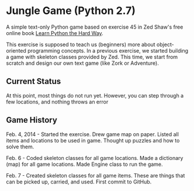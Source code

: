 Jungle Game (Python 2.7)
========================

A simple text-only Python game based on exercise 45 in Zed Shaw's free online book [Learn Python the Hard Way](http://learnpythonthehardway.org/book/).

This exercise is supposed to teach us (beginners) more about object-oriented programming concepts. In a previous exercise, we started building a game with skeleton classes provided by Zed. This time, we start from scratch and design our own text game (like Zork or Adventure). 

## Current Status

At this point, most things do not run yet. However, you can step through a few locations, and nothing throws an error


## Game History

Feb. 4, 2014 - Started the exercise. Drew game map on paper. Listed all items and locations to be used in game. Thought up puzzles and how to solve them.

Feb. 6 - Coded skeleton classes for all game locations. Made a dictionary (map) for all game locations. Made Engine class to run the game. 

Feb. 7 - Created skeleton classes for all game items. These are things that can be picked up, carried, and used. First commit to GitHub. 
